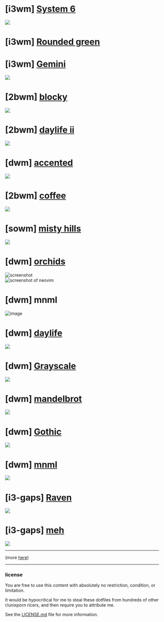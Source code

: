 # [i3wm] [System 6](https://old.reddit.com/r/unixporn/comments/m47pe2/i3_system_6/)
![](https://i.redd.it/wqa7e5775tm61.png)

# [i3wm] [Rounded green](https://old.reddit.com/r/unixporn/comments/m6gwnp/i3_rounded_green/)

# [i3wm] [Gemini](https://old.reddit.com/r/unixporn/comments/ktrba3/i3wm_gemini/)
![](https://i.redd.it/al5ivxwabba61.png)

# [2bwm] [blocky](https://old.reddit.com/r/unixporn/comments/gq2ael/2bwm_blocky/)
![](https://i.redd.it/neafdafljt051.jpg)

# [2bwm] [daylife ii](https://old.reddit.com/r/unixporn/comments/gsjwqp/2bwm_daylife_ii/)
![](https://i.redd.it/pxjgzp4s3m151.jpg)

# [dwm] [accented](https://old.reddit.com/r/unixporn/comments/g0qj41/dwm_accented/)
![](https://i.redd.it/8akzan5f6ns41.jpg)

# [2bwm] [coffee](https://old.reddit.com/r/unixporn/comments/habnon/2bwm_coffee/)
![](https://i.redd.it/2gu5ebo7xb551.png)

# [sowm] [misty hills](https://old.reddit.com/r/unixporn/comments/ff2neq/sowm_misty_hills/)
![](https://i.redd.it/vw9ocgv0tbl41.jpg)

# [dwm] [orchids](https://old.reddit.com/r/unixporn/comments/eoro3k/dwm_orchids/)
![screenshot](http://kiedtl.surge.sh/images/3dot14-norm.jpg)
<br>
![screenshot of neovim](http://kiedtl.surge.sh/images/3dot14-dev.jpg)

# [dwm] mnml
![image](https://preview.redd.it/e4fjihhnyz031.jpg?width=960&crop=smart&auto=webp&s=b8bbf151271ac6313c68805dbd87f336b30935e7)

# [dwm] [daylife](https://old.reddit.com/r/unixporn/comments/f9iilk/dwm_daylife/)
![](https://i.redd.it/mf574x8ob5j41.jpg)

# [dwm] [Grayscale](https://old.reddit.com/r/unixporn/comments/e1r3ft/dwm_grayscale/)
![](https://i.redd.it/e1mezgnnwx041.jpg)

# [dwm] [mandelbrot](https://old.reddit.com/r/unixporn/comments/f4xzvr/dwm_mandelbrot/)
![](https://i.redd.it/r0i1ba2yxch41.jpg)

# [dwm] [Gothic](https://old.reddit.com/r/unixporn/comments/df5sdt/dwm_gothic/)
![](https://i.redd.it/5985x0byndr31.jpg)

# [dwm] [mnml](https://old.reddit.com/r/unixporn/comments/bu3qqz/dwm_mnml/)
![](https://i.redd.it/e4fjihhnyz031.jpg)

# [i3-gaps] [Raven](https://old.reddit.com/r/unixporn/comments/bo8tm9/i3gaps_raven/)
![](https://i.redd.it/zmc4y2f2h1y21.jpg)

# [i3-gaps] [meh](https://old.reddit.com/r/unixporn/comments/bqay4m/i3gaps_meh/)
![](https://i.redd.it/vhtfuh4xc2z21.jpg)

---

(more [here](https://old.reddit.com/r/unixporn/search?q=author%3Akiedtl&restrict_sr=on&include_over_18=on&count=25&after=t3_dali0w))

---

### license

You are free to use this content with absolutely no restriction, condition,
or limitation.

It would be hypocritical for me to steal these dotfiles from hundreds of other
r/unixporn ricers, and then require you to attribute me.

See the [LICENSE.md](LICENSE.md) file for more information.

